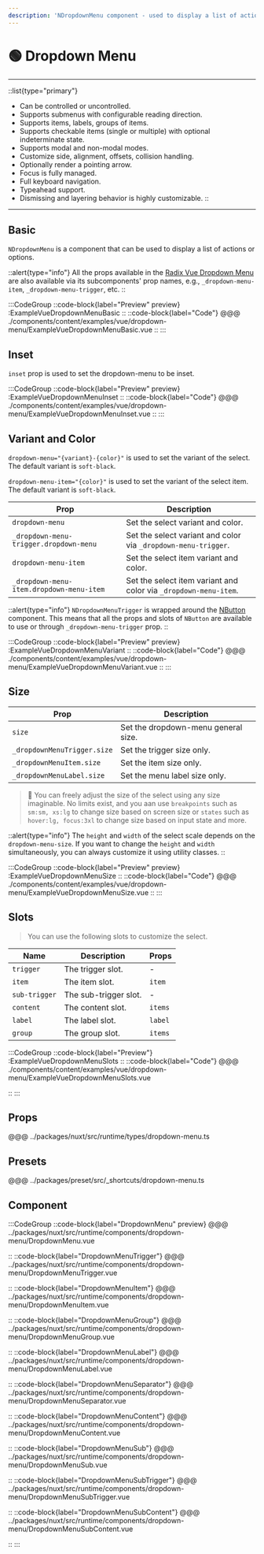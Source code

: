 ```yaml
---
description: 'NDropdownMenu component - used to display a list of actions or options.'
---
```


# 🟢 Dropdown Menu

---

::list{type="primary"}
- Can be controlled or uncontrolled.
- Supports submenus with configurable reading direction.
- Supports items, labels, groups of items.
- Supports checkable items (single or multiple) with optional indeterminate state.
- Supports modal and non-modal modes.
- Customize side, alignment, offsets, collision handling.
- Optionally render a pointing arrow.
- Focus is fully managed.
- Full keyboard navigation.
- Typeahead support.
- Dismissing and layering behavior is highly customizable.
::

---

## Basic

`NDropdownMenu` is a component that can be used to display a list of actions or options.


::alert{type="info"}
All the props available in the [Radix Vue Dropdown Menu](https://www.radix-vue.com/components/dropdown-menu) are also
available via its subcomponents' prop names, e.g., `_dropdown-menu-item`, `_dropdown-menu-trigger`, etc.
::

:::CodeGroup
::code-block{label="Preview" preview}
:ExampleVueDropdownMenuBasic
::
::code-block{label="Code"}
@@@ ./components/content/examples/vue/dropdown-menu/ExampleVueDropdownMenuBasic.vue
::
:::

## Inset

`inset` prop is used to set the dropdown-menu to be inset.

:::CodeGroup
::code-block{label="Preview" preview}
:ExampleVueDropdownMenuInset
::
::code-block{label="Code"}
@@@ ./components/content/examples/vue/dropdown-menu/ExampleVueDropdownMenuInset.vue
::
:::

## Variant and Color

`dropdown-menu="{variant}-{color}"` is used to set the variant of the select. The default variant is `soft-black`.

`dropdown-menu-item="{color}"` is used to set the variant of the select item. The default variant is `soft-black`.

| Prop                                     | Description                                                      |
| ---------------------------------------- | ---------------------------------------------------------------- |
| `dropdown-menu`                          | Set the select variant and color.                                |
| `_dropdown-menu-trigger.dropdown-menu`   | Set the select variant and color via `_dropdown-menu-trigger`.   |
| `dropdown-menu-item`                     | Set the select item variant and color.                           |
| `_dropdown-menu-item.dropdown-menu-item` | Set the select item variant and color via `_dropdown-menu-item`. |

::alert{type="info"}
`NDropdownMenuTrigger` is wrapped around the [NButton](button) component. This means that all the props and slots of
`NButton` are available to use or through `_dropdown-menu-trigger` prop.
::

:::CodeGroup
::code-block{label="Preview" preview}
:ExampleVueDropdownMenuVariant
::
::code-block{label="Code"}
@@@ ./components/content/examples/vue/dropdown-menu/ExampleVueDropdownMenuVariant.vue
::
:::

## **Size**

| Prop                        | Description                         |
| --------------------------- | ----------------------------------- |
| `size`                      | Set the dropdown-menu general size. |
| `_dropdownMenuTrigger.size` | Set the trigger size only.          |
| `_dropdownMenuItem.size`    | Set the item size only.             |
| `_dropdownMenuLabel.size`   | Set the menu label size only.       |

> 🚀 You can freely adjust the size of the select using any size imaginable. No limits exist, and you aan use
`breakpoints` such as `sm:sm, xs:lg` to change size based on screen size or `states` such as `hover:lg, focus:3xl` to
change size based on input state and more.

::alert{type="info"}
The `height` and `width` of the select scale depends on the `dropdown-menu-size`. If you want to change the `height` and
`width` simultaneously, you can always customize it using utility classes.
::

:::CodeGroup
::code-block{label="Preview" preview}
:ExampleVueDropdownMenuSize
::
::code-block{label="Code"}
@@@ ./components/content/examples/vue/dropdown-menu/ExampleVueDropdownMenuSize.vue
::
:::

## Slots

> You can use the following slots to customize the select.

| Name          | Description           | Props   |
| ------------- | --------------------- | ------- |
| `trigger`     | The trigger slot.     | -       |
| `item`        | The item slot.        | `item`  |
| `sub-trigger` | The sub-trigger slot. | -       |
| `content`     | The content slot.     | `items` |
| `label`       | The label slot.       | `label` |
| `group`       | The group slot.       | `items` |

:::CodeGroup
::code-block{label="Preview"}
:ExampleVueDropdownMenuSlots
::
::code-block{label="Code"}
@@@ ./components/content/examples/vue/dropdown-menu/ExampleVueDropdownMenuSlots.vue

::
:::

## Props

@@@ ../packages/nuxt/src/runtime/types/dropdown-menu.ts

## Presets
@@@ ../packages/preset/src/_shortcuts/dropdown-menu.ts

## Component

:::CodeGroup
::code-block{label="DropdownMenu" preview}
@@@ ../packages/nuxt/src/runtime/components/dropdown-menu/DropdownMenu.vue

::
::code-block{label="DropdownMenuTrigger"}
@@@ ../packages/nuxt/src/runtime/components/dropdown-menu/DropdownMenuTrigger.vue

::
::code-block{label="DropdownMenuItem"}
@@@ ../packages/nuxt/src/runtime/components/dropdown-menu/DropdownMenuItem.vue

::
::code-block{label="DropdownMenuGroup"}
@@@ ../packages/nuxt/src/runtime/components/dropdown-menu/DropdownMenuGroup.vue

::
::code-block{label="DropdownMenuLabel"}
@@@ ../packages/nuxt/src/runtime/components/dropdown-menu/DropdownMenuLabel.vue

::
::code-block{label="DropdownMenuSeparator"}
@@@ ../packages/nuxt/src/runtime/components/dropdown-menu/DropdownMenuSeparator.vue

::
::code-block{label="DropdownMenuContent"}
@@@ ../packages/nuxt/src/runtime/components/dropdown-menu/DropdownMenuContent.vue

::
::code-block{label="DropdownMenuSub"}
@@@ ../packages/nuxt/src/runtime/components/dropdown-menu/DropdownMenuSub.vue

::
::code-block{label="DropdownMenuSubTrigger"}
@@@ ../packages/nuxt/src/runtime/components/dropdown-menu/DropdownMenuSubTrigger.vue

::
::code-block{label="DropdownMenuSubContent"}
@@@ ../packages/nuxt/src/runtime/components/dropdown-menu/DropdownMenuSubContent.vue

::
:::
